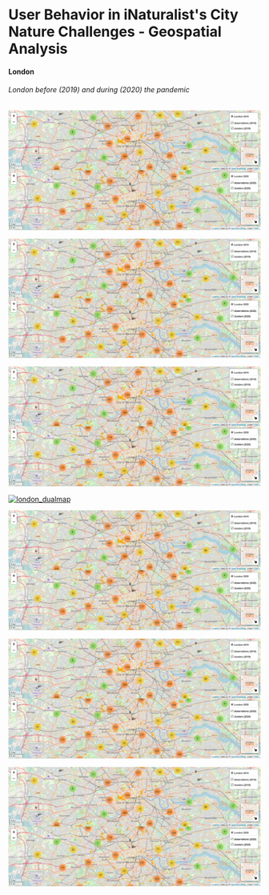 # User Behavior in iNaturalist's City Nature Challenges - Geospatial Analysis 



#### London 

###### London before (2019) and during (2020) the pandemic

[![london_dualmap](/./images/london_dual.PNG)](https://albrecht-mariz.github.io/interactive_maps/map_london_osm_dualmap.html)

[![london_dualmap](images/london_dual.PNG)](https://albrecht-mariz.github.io/interactive_maps/map_london_osm_dualmap.html)

[![london_dualmap](/images/london_dual.PNG)](https://albrecht-mariz.github.io/interactive_maps/map_london_osm_dualmap.html)

[![london_dualmap](../images/london_dual.PNG)](https://albrecht-mariz.github.io/interactive_maps/map_london_osm_dualmap.html)

[![london_dualmap](https://github.com/albrecht-mariz/interactive_maps/blob/85cb5aa313151dd6725bce3f16e2e8add4d59876/images/london_dual.PNG)](https://albrecht-mariz.github.io/interactive_maps/map_london_osm_dualmap.html)

[![london_dualmap](/london_dual.PNG)](https://albrecht-mariz.github.io/interactive_maps/map_london_osm_dualmap.html)

[![london_dualmap](london_dual.PNG)](https://albrecht-mariz.github.io/interactive_maps/map_london_osm_dualmap.html)





